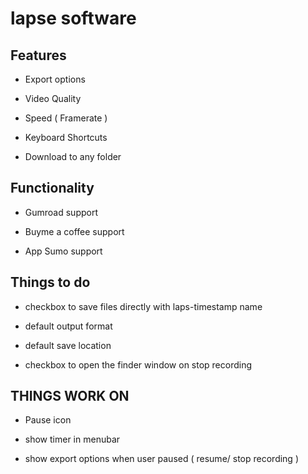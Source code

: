 # lapse software

## Features

- Export options

- Video Quality

- Speed ( Framerate )

- Keyboard Shortcuts

- Download to any folder

## Functionality

- Gumroad support

- Buyme a coffee support

- App Sumo support

## Things to do

- checkbox to save files directly with laps-timestamp name

- default output format

- default save location

- checkbox to open the finder window on stop recording

## THINGS WORK ON 

- Pause icon

- show timer in menubar

- show export options when user paused ( resume/ stop recording )
